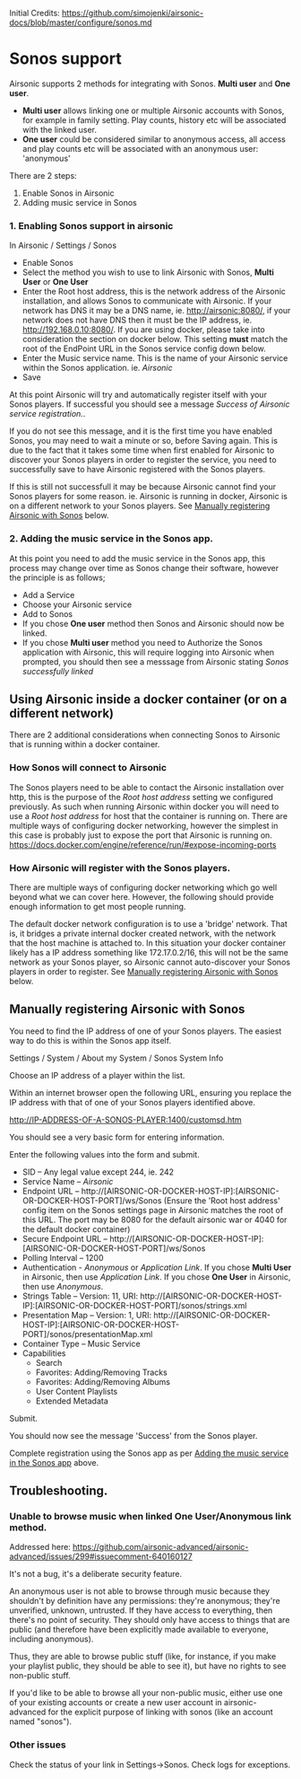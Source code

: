 Initial Credits:
https://github.com/simojenki/airsonic-docs/blob/master/configure/sonos.md

# Sonos support
Airsonic supports 2 methods for integrating with Sonos.  **Multi user** and **One user**.
- **Multi user** allows linking one or multiple Airsonic accounts with Sonos, for example in family setting.  Play counts, history etc will be associated with the linked user.
- **One user** could be considered similar to anonymous access, all access and play counts etc will be associated with an anonymous user: 'anonymous'

There are 2 steps:
1. Enable Sonos in Airsonic
2. Adding music service in Sonos

### 1. Enabling Sonos support in airsonic
In Airsonic / Settings / Sonos
- Enable Sonos
- Select the method you wish to use to link Airsonic with Sonos, **Multi User** or **One User**
- Enter the Root host address, this is the network address of the Airsonic installation, and allows Sonos to communicate with Airsonic.  If your network has DNS it may be a DNS name, ie. <http://airsonic:8080/>, if your network does not have DNS then it must be the IP address, ie. <http://192.168.0.10:8080/>.  If you are using docker, please take into consideration the section on docker below. This setting **must** match the root of the EndPoint URL in the Sonos service config down below.
- Enter the Music service name. This is the name of your Airsonic service within the Sonos application.  ie. *Airsonic*
- Save

At this point Airsonic will try and automatically register itself with your Sonos players.  If successful you should see a message *Success of Airsonic service registration.*.  

If you do not see this message, and it is the first time you have enabled Sonos, you may need to wait a minute or so, before Saving again.  This is due to the fact that it takes some time when first enabled for Airsonic to discover your Sonos players in order to register the service, you need to successfully save to have Airsonic registered with the Sonos players.

If this is still not successfull it may be because Airsonic cannot find your Sonos players for some reason.  ie. Airsonic is running in docker, Airsonic is on a different network to your Sonos players.  See [Manually registering Airsonic with Sonos](#manually-registering-airsonic-with-sonos) below.

### 2. Adding the music service in the Sonos app.
At this point you need to add the music service in the Sonos app, this process may change over time as Sonos change their software, however the principle is as follows;
- Add a Service
- Choose your Airsonic service
- Add to Sonos
- If you chose **One user** method then Sonos and Airsonic should now be linked.
- If you chose **Multi user** method you need to Authorize the Sonos application with Airsonic, this will require logging into Airsonic when prompted, you should then see a messsage from Airsonic stating *Sonos successfully linked*

## Using Airsonic inside a docker container (or on a different network)
There are 2 additional considerations when connecting Sonos to Airsonic that is running within a docker container.

### How Sonos will connect to Airsonic
The Sonos players need to be able to contact the Airsonic installation over http, this is the purpose of the *Root host address* setting we configured previously.  As such when running Airsonic within docker you will need to use a *Root host address* for host that the container is running on.  There are multiple ways of configuring docker networking, however the simplest in this case is probably just to expose the port that Airsonic is running on. <https://docs.docker.com/engine/reference/run/#expose-incoming-ports>

### How Airsonic will register with the Sonos players.
There are multiple ways of configuring docker networking which go well beyond what we can cover here.  However, the following should provide enough information to get most people running.

The default docker network configuration is to use a 'bridge' network.  That is, it bridges a private internal docker created network, with the network that the host machine is attached to.  In this situation your docker container likely has a IP address something like 172.17.0.2/16, this will not be the same network as your Sonos player, so Airsonic cannot auto-discover your Sonos players in order to register.  See [Manually registering Airsonic with Sonos](#manually-registering-airsonic-with-sonos) below.

## Manually registering Airsonic with Sonos
You need to find the IP address of one of your Sonos players.  The easiest way to do this is within the Sonos app itself.

Settings / System / About my System / Sonos System Info

Choose an IP address of a player within the list.

Within an internet browser open the following URL, ensuring you replace the IP address with that of one of your Sonos players identified above.

<http://IP-ADDRESS-OF-A-SONOS-PLAYER:1400/customsd.htm>

You should see a very basic form for entering information.

Enter the following values into the form and submit.

- SID – Any legal value except 244, ie. 242
- Service Name – *Airsonic*
- Endpoint URL – http://[AIRSONIC-OR-DOCKER-HOST-IP]:[AIRSONIC-OR-DOCKER-HOST-PORT]/ws/Sonos  (Ensure the 'Root host address' config item on the Sonos settings page in Airsonic matches the root of this URL. The port may be 8080 for the default airsonic war or 4040 for the default docker container)
- Secure Endpoint URL – http://[AIRSONIC-OR-DOCKER-HOST-IP]:[AIRSONIC-OR-DOCKER-HOST-PORT]/ws/Sonos
- Polling Interval – 1200
- Authentication - *Anonymous* or *Application Link*.  If you chose **Multi User** in Airsonic, then use *Application Link*.  If you chose **One User** in Airsonic, then use *Anonymous*.
- Strings Table – Version: 11, URI: http://[AIRSONIC-OR-DOCKER-HOST-IP]:[AIRSONIC-OR-DOCKER-HOST-PORT]/sonos/strings.xml
- Presentation Map – Version: 1, URI: http://[AIRSONIC-OR-DOCKER-HOST-IP]:[AIRSONIC-OR-DOCKER-HOST-PORT]/sonos/presentationMap.xml
- Container Type – Music Service
- Capabilities
  - Search
  - Favorites: Adding/Removing Tracks
  - Favorites: Adding/Removing Albums
  - User Content Playlists
  - Extended Metadata

Submit.

You should now see the message 'Success' from the Sonos player.

Complete registration using the Sonos app as per [Adding the music service in the Sonos app](#2-adding-the-music-service-in-the-sonos-app) above.

## Troubleshooting.
### Unable to browse music when linked **One User/Anonymous** link method.
Addressed here: https://github.com/airsonic-advanced/airsonic-advanced/issues/299#issuecomment-640160127

It's not a bug, it's a deliberate security feature.

An anonymous user is not able to browse through music because they shouldn't by definition have any permissions: they're anonymous; they're unverified, unknown, untrusted. If they have access to everything, then there's no point of security. They should only have access to things that are public (and therefore have been explicitly made available to everyone, including anonymous).

Thus, they are able to browse public stuff (like, for instance, if you make your playlist public, they should be able to see it), but have no rights to see non-public stuff.

If you'd like to be able to browse all your non-public music, either use one of your existing accounts or create a new user account in airsonic-advanced for the explicit purpose of linking with sonos (like an account named "sonos").

### Other issues
Check the status of your link in Settings->Sonos. Check logs for exceptions.
